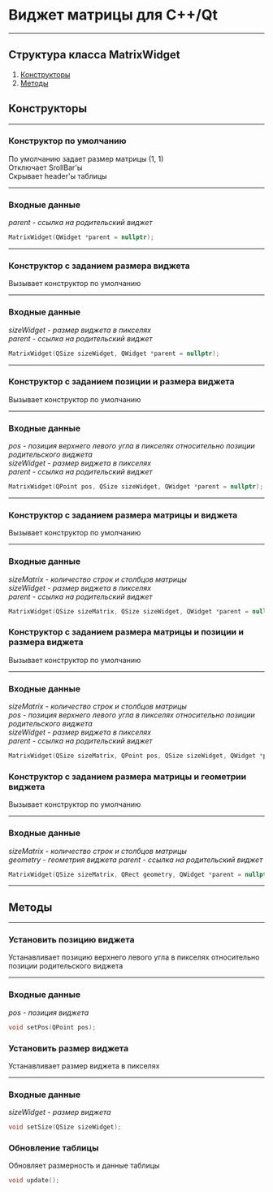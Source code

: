 # Виджет матрицы для C++/Qt
___
## Структура класса MatrixWidget
1. [Конструкторы](#Конструкторы)
2. [Методы](#Методы)

## Конструкторы  
___
### Конструктор по умолчанию  
По умолчанию задает размер матрицы (1, 1)  
Отключает SrollBar'ы  
Скрывает header'ы таблицы  
___
### Входные данные
*parent - ссылка на родительский виджет*
```C++
MatrixWidget(QWidget *parent = nullptr);
```
___ 
### Конструктор с заданием размера виджета  
Вызывает конструктор по умолчанию
___
### Входные данные
*sizeWidget - размер виджета в пикселях  
parent - ссылка на родительский виджет*
```C++
MatrixWidget(QSize sizeWidget, QWidget *parent = nullptr);
```
___ 
### Конструктор с заданием позиции и размера виджета  
Вызывает конструктор по умолчанию
___
### Входные данные
*pos - позиция верхнего левого угла в пикселях относительно позиции родительского виджета  
sizeWidget - размер виджета в пикселях  
parent - ссылка на родительский виджет*
```C++
MatrixWidget(QPoint pos, QSize sizeWidget, QWidget *parent = nullptr);
```
___ 
### Конструктор с заданием размера матрицы и виджета  
Вызывает конструктор по умолчанию  
___
### Входные данные
*sizeMatrix - количество строк и столбцов матрицы  
sizeWidget - размер виджета в пикселях  
parent - ссылка на родительский виджет* 
```C++
MatrixWidget(QSize sizeMatrix, QSize sizeWidget, QWidget *parent = nullptr);
```
### Конструктор с заданием размера матрицы и позиции и размера виджета  
Вызывает конструктор по умолчанию
___
### Входные данные
*sizeMatrix - количество строк и столбцов матрицы  
pos - позиция верхнего левого угла в пикселях относительно позиции родительского виджета  
sizeWidget - размер виджета в пикселях  
parent - ссылка на родительский виджет*
```C++
MatrixWidget(QSize sizeMatrix, QPoint pos, QSize sizeWidget, QWidget *parent = nullptr);
```
### Конструктор с заданием размера матрицы и геометрии виджета  
Вызывает конструктор по умолчанию
___
### Входные данные
*sizeMatrix - количество строк и столбцов матрицы  
geometry - геометрия виджета
parent - ссылка на родительский виджет*
```C++
MatrixWidget(QSize sizeMatrix, QRect geometry, QWidget *parent = nullptr);
```
___
## Методы
___
### Установить позицию виджета
Устанавливает позицию верхнего левого угла в пикселях относительно позиции родительского виджета  
___
### Входные данные
*pos - позиция виджета*
```C++
void setPos(QPoint pos);
```
### Установить размер виджета
Устанавливает размер виджета в пикселях  
___
### Входные данные
*sizeWidget - размер виджета*
```C++
void setSize(QSize sizeWidget);
```
### Обновление таблицы
Обновляет размерность и данные таблицы
```C++
void update();
```
